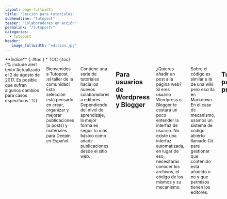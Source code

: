 ```yaml
---
layout: page-fullwidth
title: "Sección para tutoriales"
subheadline: "Tutopost"
teaser: "Colaboradores en acción"
permalink: "/tutopost/"
categories:
  - tutopost
header:
   image_fullwidth: "edition.jpg"
---
```

<div class="row">
<div class="medium-4 medium-push-8 columns" markdown="1">
<div class="panel radius" markdown="1">
**Índice**
{: #toc }
*  TOC
{:toc}
</div>
</div><!-- /.medium-4.columns -->

<div class="medium-8 medium-pull-4 columns" markdown="1">
{% include alert text='Actualizado el 2 de agosto de 2017. Es posible que sufran algunos cambios para casos específicos.' %}

Bienvenidos a Tutopost, ¡el taller de la comunidad! Esta selección está pensado en crear, organizar y mejorar publicaciones (o posts) y materiales para Deepin en Español.

Contiene una serie de tutoriales hacia los nuevos colaboradores a editores. Dependiendo del nivel de aprendizaje, la mejor forma es seguir lo más básico como añadir publicaciones desde el sitio web.

## Para usuarios de Wordpress y Blogger

¿Quieres añadir un post a la página web? Si eres usuario Wordpress o Blogger te costará un poco entender la interfaz de usuario. No existe una interfaz automatizada, en lugar de eso, necesitarás conocer los archivos, el código de los mismos y su mecanismo.

Sobre el código es similar a la de una wiki pero escrita en Markdown. En el caso de mecanismo, usamos un sistema de código abierto llamado Git para gestionar que contenido está añadido o no y que permisos tienen los editores.

## Tutoriales para principiantes

Ahora si conoces algo de Markdown y Github, basta leer las siguientes páginas.

* [Añadir y editar posts desde la web de Github]({{ site.url }}/tutopost/usargithub/).
* [Qué debe contener una publicación]({{ site.url }}/tutopost/plantillapost/).

Si tienes una publicación pero no quieres subir a Github, visita la sección "Contacto".

## Tutoriales para avanzados
CMS:
* [Git ]({{ site.url }}/tutopost/git/).
* [Jekyll]({{ site.url }}/tutopost/jekyll/).
* [Formas de elaborar y publicar posts]({{ site.url }}/tutopost/crearpost/).

Extras y capacidades extras:
* [Mediaelement]({{ site.url }}/tutopost/mediaelement/).
* [Códigos permitidos en Markdown]({{ site.url }}/tutopost/doc/).
* [Tipografía permitida]({{ site.url }}/tutopost/tipografia/).

## Agradecimientos

Este editor fue creado para Deepin en Español y está licenciado bajo MIT.

La fuente oficial de Git proviene del [manual de 2014](https://git-scm.com/book/es/v2).

Algunos tutoriales sobre Markdown lo encontrarás [Commonmark.org](http://commonmark.org/help/tutorial/) (en inglés)

</div><!-- /.medium-8.columns -->
</div><!-- /.row -->
